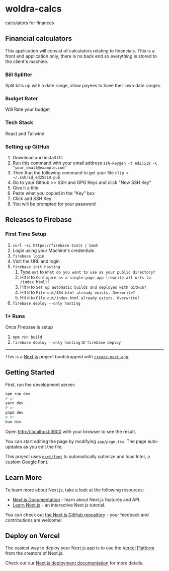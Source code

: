 # woldra-calcs
calculators for finances

## Financial calculators
This application will consist of calculators relating to financials. This is a front end application only, there is no back end so everything is stored to the client's machine. 

### Bill Splitter
Split bills up with a date range, allow payees to have their own date ranges.

### Budget Rater
Will Rate your budget

### Tech Stack
React and Tailwind

### Setting up GitHub
1. Download and install Git
1. Run this command with your email address 
	`ssh-keygen -t ed25519 -C "your_email@example.com"`
1. Then Run the following command to get your file 
	`clip < ~/.ssh/id_ed25519.pub`
1. Go to your Github >> SSH and GPG Keys and click "New SSH Key"
1. Give it a title
1. Paste what you copied in the "Key" box
1. Click add SSH Key
1. You will be prompted for your password


## Releases to Firebase

### First Time Setup 
1. `curl -sL https://firebase.tools | bash`
1. Login using your Machine's credentials
1. `firebase login`
1. Visit the URL and login
1. `firebase init hosting`
	1. Type `out` to `What do you want to use as your public directory?`
	1. Hit `N` to `Configure as a single-page app (rewrite all urls to /index.html)?`
	1. Hit `N` to `Set up automatic builds and deployes with GitHub?`
	1. Hit `N` to `File out/404.html already exists. Overwrite?`
	1. Hit `N` to `File out/index.html already exists. Overwrite?`
1. `firebase deploy --only hosting`


### 1+ Runs
Once Firebase is setup 
1. `npm run build`
1. `firebase deploy --only hosting` or `firebase deploy`

---






This is a [Next.js](https://nextjs.org/) project bootstrapped with [`create-next-app`](https://github.com/vercel/next.js/tree/canary/packages/create-next-app).

## Getting Started

First, run the development server:

```bash
npm run dev
# or
yarn dev
# or
pnpm dev
# or
bun dev
```

Open [http://localhost:3000](http://localhost:3000) with your browser to see the result.

You can start editing the page by modifying `app/page.tsx`. The page auto-updates as you edit the file.

This project uses [`next/font`](https://nextjs.org/docs/basic-features/font-optimization) to automatically optimize and load Inter, a custom Google Font.

## Learn More

To learn more about Next.js, take a look at the following resources:

- [Next.js Documentation](https://nextjs.org/docs) - learn about Next.js features and API.
- [Learn Next.js](https://nextjs.org/learn) - an interactive Next.js tutorial.

You can check out [the Next.js GitHub repository](https://github.com/vercel/next.js/) - your feedback and contributions are welcome!

## Deploy on Vercel

The easiest way to deploy your Next.js app is to use the [Vercel Platform](https://vercel.com/new?utm_medium=default-template&filter=next.js&utm_source=create-next-app&utm_campaign=create-next-app-readme) from the creators of Next.js.

Check out our [Next.js deployment documentation](https://nextjs.org/docs/deployment) for more details.
